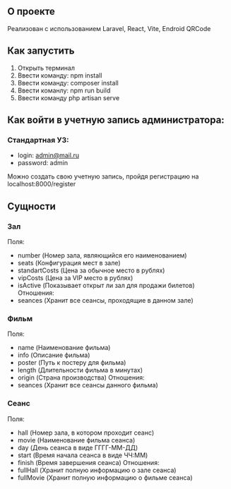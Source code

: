 ## О проекте

Реализован с использованием Laravel, React, Vite, Endroid QRCode

## Как запустить

1. Открыть терминал
2. Ввести команду: npm install
3. Ввести команду: composer install
3. Ввести команлу: npm run build
4. Ввести команду php artisan serve

## Как войти в учетную запись администратора:
### Стандартная УЗ:
* login: admin@mail.ru
* password: admin

Можно создать свою учетную запись, пройдя регистрацию на localhost:8000/register

## Сущности
### Зал
Поля:
* number (Номер зала, являющийся его наименованием)
* seats (Конфигурация мест в зале)
* standartCosts (Цена за обычное место в рублях)
* vipCosts (Цена за VIP место в рублях)
* isActive (Показывает открыт ли зал для продажи билетов)
Отношения:
* seances (Хранит все сеансы, проходящие в данном зале)
### Фильм
Поля:
* name (Наименование фильма)
* info (Описание фильма)
* poster (Путь к постеру для фильма)
* length (Длительности фильма в минутах)
* origin (Страна производства)
Отношения:
* seances (Хранит все сеансы данного фильма)
### Сеанс
Поля:
* hall (Номер зала, в котором проходит сеанс)
* movie (Наименование фильма сеанса)
* day (День сеанса в виде ГГГГ-ММ-ДД)
* start (Время начала сеанса в виде ЧЧ:ММ)
* finish (Время завершения сеанса)
Отношения:
* fullHall (Хранит полную информацию о зале сеанса)
* fullMovie (Хранит полную информацию о фильме сеанса)



